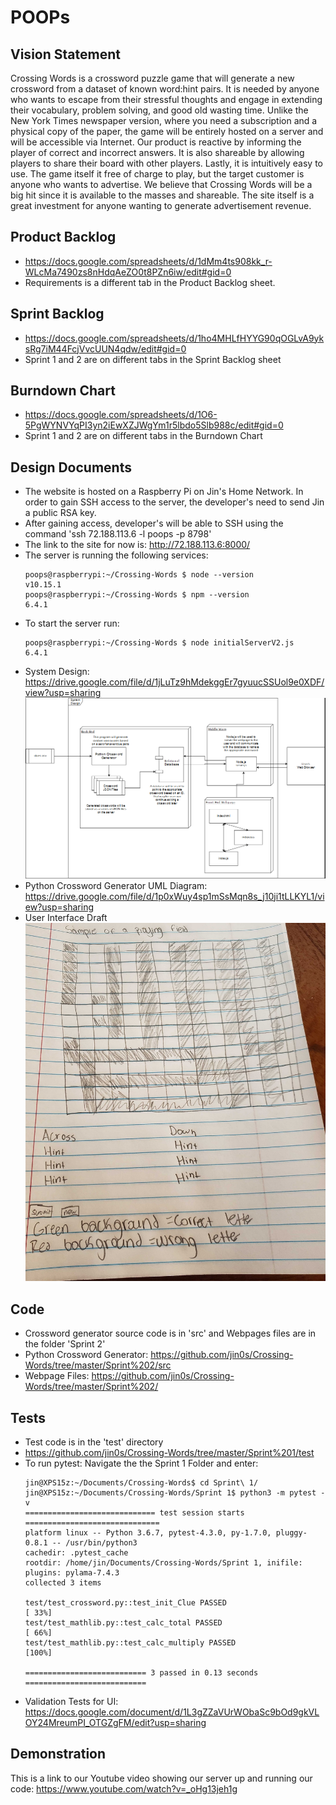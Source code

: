 # POOPs

## Vision Statement
Crossing Words is a crossword puzzle game that will generate a new crossword from a dataset of known word:hint pairs. It is needed by anyone who wants to escape from their stressful thoughts and engage in extending their vocabulary, problem solving, and good old wasting time. Unlike the New York Times newspaper version, where you need a subscription and a physical copy of the paper, the game will be entirely hosted on a server and will be accessible via Internet. Our product is reactive by informing the player of correct and incorrect answers. It is also shareable by allowing players to share their board with other players. Lastly, it is intuitively easy to use. The game itself it free of charge to play, but the target customer is anyone who wants to advertise. We believe that Crossing Words will be a big hit since it is available to the masses and shareable. The site itself is a great investment for anyone wanting to generate advertisement revenue.

## Product Backlog
* https://docs.google.com/spreadsheets/d/1dMm4ts908kk_r-WLcMa7490zs8nHdqAeZO0t8PZn6iw/edit#gid=0
* Requirements is a different tab in the Product Backlog sheet.

## Sprint Backlog
* https://docs.google.com/spreadsheets/d/1ho4MHLfHYYG90qOGLvA9yksRg7iM44FcjVvcUUN4qdw/edit#gid=0
* Sprint 1 and 2 are on different tabs in the Sprint Backlog sheet

## Burndown Chart
* https://docs.google.com/spreadsheets/d/1O6-5PgWYNVYqPI3yn2iEwXZJWgYm1r5lbdo5Slb988c/edit#gid=0
* Sprint 1 and 2 are on different tabs in the Burndown Chart

## Design Documents
* The website is hosted on a Raspberry Pi on Jin's Home Network. In order to gain SSH access to the server, the developer's need to send Jin a public RSA key.
* After gaining access, developer's will be able to SSH using the command 'ssh 72.188.113.6 -l poops -p 8798'
* The link to the site for now is: http://72.188.113.6:8000/
* The server is running the following services:
    ```
    poops@raspberrypi:~/Crossing-Words $ node --version
    v10.15.1
    poops@raspberrypi:~/Crossing-Words $ npm --version
    6.4.1
    ```
* To start the server run:
    ```
    poops@raspberrypi:~/Crossing-Words $ node initialServerV2.js
    6.4.1
    ```
* System Design: https://drive.google.com/file/d/1jLuTz9hMdekggEr7gyuucSSUol9e0XDF/view?usp=sharing
![alt text](https://raw.githubusercontent.com/jin0s/Crossing-Words/master/Sprint%202/Design%20Documents/SystemDiagram.PNG)
* Python Crossword Generator UML Diagram: https://drive.google.com/file/d/1p0xWuy4sp1mSsMqn8s_j10ji1tLLKYL1/view?usp=sharing
* User Interface Draft
![alt text](https://raw.githubusercontent.com/jin0s/Crossing-Words/master/Sprint%202/Design%20Documents/UI_Diagram.jpg)

## Code
* Crossword generator source code is in 'src' and Webpages files are in the folder 'Sprint 2'
* Python Crossword Generator: https://github.com/jin0s/Crossing-Words/tree/master/Sprint%202/src
* Webpage Files: https://github.com/jin0s/Crossing-Words/tree/master/Sprint%202/

## Tests
* Test code is in the 'test' directory
* https://github.com/jin0s/Crossing-Words/tree/master/Sprint%201/test
* To run pytest: Navigate the the Sprint 1 Folder and enter:
    ```
    jin@XPS15z:~/Documents/Crossing-Words$ cd Sprint\ 1/
    jin@XPS15z:~/Documents/Crossing-Words/Sprint 1$ python3 -m pytest -v
    ============================= test session starts ==============================
    platform linux -- Python 3.6.7, pytest-4.3.0, py-1.7.0, pluggy-0.8.1 -- /usr/bin/python3
    cachedir: .pytest_cache
    rootdir: /home/jin/Documents/Crossing-Words/Sprint 1, inifile:
    plugins: pylama-7.4.3
    collected 3 items                                                              

    test/test_crossword.py::test_init_Clue PASSED                            [ 33%]
    test/test_mathlib.py::test_calc_total PASSED                             [ 66%]
    test/test_mathlib.py::test_calc_multiply PASSED                          [100%]

    =========================== 3 passed in 0.13 seconds ===========================                     
    ```
* Validation Tests for UI: https://docs.google.com/document/d/1L3gZZaVUrWObaSc9bOd9gkVLOY24MreumPI_OTGZgFM/edit?usp=sharing

## Demonstration

This is a link to our Youtube video showing our server up and running our code: https://www.youtube.com/watch?v=_oHg13jeh1g
